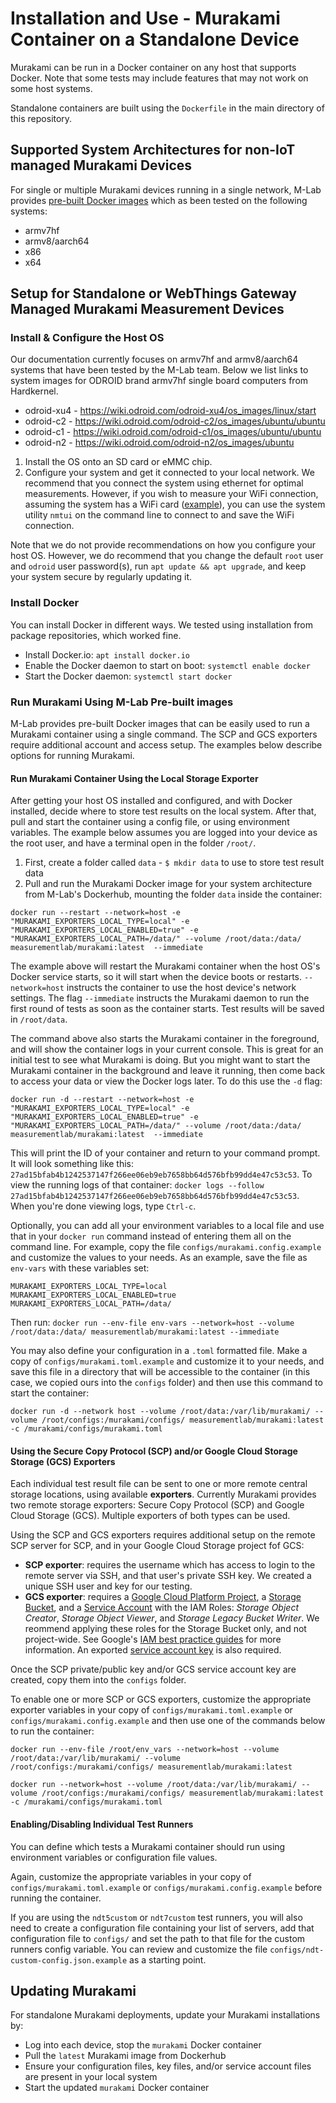 # Installation and Use - Murakami Container on a Standalone Device

Murakami can be run in a Docker container on any host that supports Docker. Note
that some tests may include features that may not work on some host systems.

Standalone containers are built using the `Dockerfile` in the main directory of
this repository.

## Supported System Architectures for non-IoT managed Murakami Devices

For single or multiple Murakami devices running in a single network, M-Lab
provides [pre-built Docker
images](https://hub.docker.com/r/measurementlab/murakami) which as been tested
on the following systems:

* armv7hf
* armv8/aarch64
* x86
* x64

## Setup for Standalone or WebThings Gateway Managed Murakami Measurement Devices 

### Install & Configure the Host OS

Our documentation currently focuses on armv7hf and armv8/aarch64 systems that
have been tested by the M-Lab team. Below we list links to system images for
ODROID brand armv7hf single board computers from Hardkernel.

* odroid-xu4 - https://wiki.odroid.com/odroid-xu4/os_images/linux/start
* odroid-c2 - https://wiki.odroid.com/odroid-c2/os_images/ubuntu/ubuntu
* odroid-c1 - https://wiki.odroid.com/odroid-c1/os_images/ubuntu/ubuntu
* odroid-n2 - https://wiki.odroid.com/odroid-n2/os_images/ubuntu

1. Install the OS onto an SD card or eMMC chip. 
2. Configure your system and get it connected to your local network. We
   recommend that you connect the system using ethernet for optimal
   measurements. However, if you wish to measure your WiFi connection, assuming
   the system has a WiFi card
   ([example](https://ameridroid.com/products/wifi-module-0)), you can use the
   system utility `nmtui` on the command line to connect to and save the WiFi
   connection.

Note that we do not provide recommendations on how you configure your host OS.
However, we do recommend that you change the default `root` user and `odroid`
user password(s), run `apt update && apt upgrade`, and keep your system secure
by regularly updating it.

### Install Docker

You can install Docker in different ways. We tested using installation from
package repositories, which worked fine.

* Install Docker.io: `apt install docker.io`
* Enable the Docker daemon to start on boot: `systemctl enable docker`
* Start the Docker daemon: `systemctl start docker`

### Run Murakami Using M-Lab Pre-built images

M-Lab provides pre-built Docker images that can be easily used to run a Murakami
container using a single command. The SCP and GCS exporters require additional
account and access setup. The examples below describe options for running
Murakami.

#### Run Murakami Container Using the Local Storage Exporter

After getting your host OS installed and configured, and with Docker installed,
decide where to store test results on the local system. After that, pull and
start the container using a config file, or using environment variables. The
example below assumes you are logged into your device as the root user, and have
a terminal open in the folder `/root/`. 

1. First, create a folder called `data` - `$ mkdir data` to use to store test result data
2. Pull and run the Murakami Docker image for your system architecture from
   M-Lab's Dockerhub, mounting the folder `data` inside the container:

```
docker run --restart --network=host -e "MURAKAMI_EXPORTERS_LOCAL_TYPE=local" -e "MURAKAMI_EXPORTERS_LOCAL_ENABLED=true" -e "MURAKAMI_EXPORTERS_LOCAL_PATH=/data/" --volume /root/data:/data/ measurementlab/murakami:latest  --immediate
```

The example above will restart the Murakami container when the host OS's Docker
service starts, so it will start when the device boots or restarts.
`--network=host` instructs the container to use the host device's network
settings. The flag `--immediate` instructs the Murakami daemon to run the first
round of tests as soon as the container starts. Test results will be saved in
`/root/data`.

The command above also starts the Murakami container in the foreground, and will
show the container logs in your current console. This is great for an initial
test to see what Murakami is doing. But you might want to start the Murakami
container in the background and leave it running, then come back to access your
data or view the Docker logs later. To do this use the `-d` flag:

```
docker run -d --restart --network=host -e "MURAKAMI_EXPORTERS_LOCAL_TYPE=local" -e "MURAKAMI_EXPORTERS_LOCAL_ENABLED=true" -e "MURAKAMI_EXPORTERS_LOCAL_PATH=/data/" --volume /root/data:/data/ measurementlab/murakami:latest  --immediate
```

This will print the ID of your container and return to your command prompt. It
will look something like this:
`27ad15bfab4b1242537147f266ee06eb9eb7658bb64d576bfb99dd4e47c53c53`. To view the
running logs of that container: `docker logs --follow
27ad15bfab4b1242537147f266ee06eb9eb7658bb64d576bfb99dd4e47c53c53`. When you're
done viewing logs, type `Ctrl-c`.

Optionally, you can add all your environment variables to a local file and use
that in your `docker run` command instead of entering them all on the command
line. For example, copy the file `configs/murakami.config.example` and customize
the values to your needs. As an example, save the file as `env-vars` with these
variables set:

```
MURAKAMI_EXPORTERS_LOCAL_TYPE=local
MURAKAMI_EXPORTERS_LOCAL_ENABLED=true
MURAKAMI_EXPORTERS_LOCAL_PATH=/data/
```
Then run: `docker run --env-file env-vars --network=host --volume /root/data:/data/ measurementlab/murakami:latest --immediate`

You may also define your configuration in a `.toml` formatted file. Make a copy of
`configs/murakami.toml.example` and customize it to your needs, and save this
file in a directory that will be accessible to the container (in this case, we
copied ours into the `configs` folder) and then use this command to start the container:

```
docker run -d --network host --volume /root/data:/var/lib/murakami/ --volume /root/configs:/murakami/configs/ measurementlab/murakami:latest -c /murakami/configs/murakami.toml
```

#### Using the Secure Copy Protocol (SCP) and/or Google Cloud Storage Storage (GCS) Exporters

Each individual test result file can be sent to one or more remote central
storage locations, using available **exporters**. Currently Murakami provides
two remote storage exporters: Secure Copy Protocol (SCP) and Google Cloud
Storage (GCS). Multiple exporters of both types can be used.

Using the SCP and GCS exporters requires additional setup on the remote SCP
server for SCP, and in your Google Cloud Storage project fof GCS:

* **SCP exporter**: requires the username which has access to login to the
  remote server via SSH, and that user's private SSH key. We created a unique
  SSH user and key for our testing.
* **GCS exporter**: requires a [Google Cloud Platform
  Project](https://cloud.google.com/docs/overview/), a [Storage
  Bucket](https://cloud.google.com/storage/docs/), and a [Service
  Account](https://cloud.google.com/iam/docs/creating-managing-service-accounts)
  with the IAM Roles: _Storage Object Creator_, _Storage Object Viewer_, and
  _Storage Legacy Bucket Writer_. We reommend applying these roles for the
  Storage Bucket only, and not project-wide. See Google's [IAM best practice
  guides](https://cloud.google.com/blog/products/gcp/iam-best-practice-guides-available-now)
  for more information. An exported [service account
  key](https://cloud.google.com/iam/docs/creating-managing-service-account-keys)
  is also required.

Once the SCP private/public key and/or GCS service account key are created, copy
them into the `configs` folder. 

To enable one or more SCP or GCS exporters, customize the appropriate exporter variables in
your copy of `configs/murakami.toml.example` or
`configs/murakami.config.example` and then use one of the commands below to run
the container:

`docker run --env-file /root/env_vars --network=host --volume /root/data:/var/lib/murakami/ --volume /root/configs:/murakami/configs/ measurementlab/murakami:latest`

`docker run --network=host --volume /root/data:/var/lib/murakami/ --volume /root/configs:/murakami/configs/ measurementlab/murakami:latest -c /murakami/configs/murakami.toml`

#### Enabling/Disabling Individual Test Runners

You can define which tests a Murakami container should run using environment
variables or configuration file values.

Again, customize the appropriate variables in your copy of `configs/murakami.toml.example`
or `configs/murakami.config.example` before running the container.

If you are using the `ndt5custom` or `ndt7custom` test runners, you will also
need to create a configuration file containing your list of servers, add that
configuration file to `configs/` and set the path to that file for the custom
runners config variable. You can review and customize the file `configs/ndt-custom-config.json.example` as a starting point.

## Updating Murakami

For standalone Murakami deployments, update your Murakami installations by:
* Log into each device, stop the `murakami` Docker container
* Pull the `latest` Murakami image from Dockerhub
* Ensure your configuration files, key files, and/or service account files are
  present in your local system
* Start the updated `murakami` Docker container
